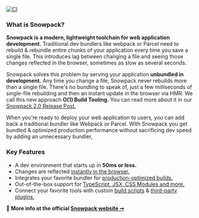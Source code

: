 [![CI](https://github.com/pikapkg/snowpack/workflows/CI/badge.svg?event=push)](https://github.com/pikapkg/snowpack/actions)

### What is Snowpack?

**Snowpack is a modern, lightweight toolchain for web application development.** Traditional dev bundlers like webpack or Parcel need to rebuild & rebundle entire chunks of your application every time you save a single file. This introduces lag between changing a file and seeing those changes reflected in the browser, sometimes as slow as several seconds.

Snowpack solves this problem by serving your application **unbundled in development.** Any time you change a file, Snowpack never rebuilds more than a single file. There's no bundling to speak of, just a few milliseconds of single-file rebuilding and then an instant update in the browser via HMR. We call this new approach **O(1) Build Tooling.** You can read more about it in our [Snowpack 2.0 Release Post.](/posts/2020-05-26-snowpack-2-0-release/) 

When you're ready to deploy your web application to users, you can add back a traditional bundler like Webpack or Parcel. With Snowpack you get bundled & optimized production performance without sacrificing dev speed by adding an unnecessary bundler, 

### Key Features

- A dev environment that starts up in **50ms or less.**
- Changes are reflected [instantly in the browser.](/#hot-module-replacement)
- Integrates your favorite bundler for [production-optimized builds.](/#snowpack-build)
- Out-of-the-box support for [TypeScript, JSX, CSS Modules and more.](/#features)
- Connect your favorite tools with custom [build scripts](/#build-scripts) & [third-party plugins.](/#build-plugins)

**💁 More info at the official [Snowpack website ➞](https://snowpack.dev)**
